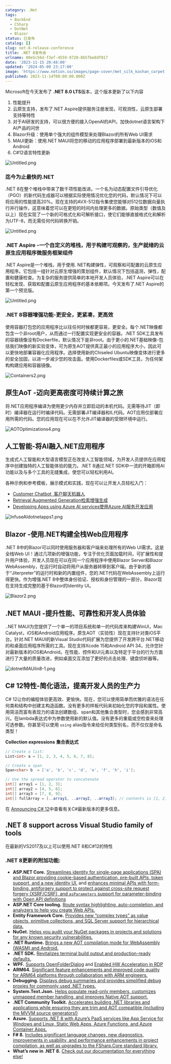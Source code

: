 ```yaml
---
category: .Net
tags:
  - BackEnd
  - CSharp
  - DotNet
  - Blazor
status: 已发布
catalog: []
slug: net-8-release-conference
title: .NET 8发布会
urlname: 80e5c56d-f3ef-4559-9720-865fbe8df017
date: '2023-11-15 20:48:00'
updated: '2024-05-09 23:17:00'
image: 'https://www.notion.so/images/page-cover/met_silk_kashan_carpet.jpg'
published: 2023-11-14T08:00:00.000Z
---
```


Microsoft在今天发布了 **.NET 8.0 LTS**版本，这个版本更新了以下内容

1. 性能提升
2. 云原生支持，发布了.NET Aspire提供服务注册发现，可观测性，云原生部署支持等特性
3. 对于AI研发的支持，可以很方便的接入OpenAI的API，加快dotnet语言架构下AI产品的问世
4. Blazor升级：使用单个强大的组件模型来处理Blazor的所有Web UI需求
5. MAUI更新：使用.NET MAUI将您的移动的应用程序部署到最新版本的iOS和Android
6. C#12语言特性更新

![Untitled.png](https://prod-files-secure.s3.us-west-2.amazonaws.com/5d24fe63-e567-4804-86f9-9fdc62e13082/10cda029-65af-4ea7-b30e-605b2d9e6c57/Untitled.png?X-Amz-Algorithm=AWS4-HMAC-SHA256&X-Amz-Content-Sha256=UNSIGNED-PAYLOAD&X-Amz-Credential=ASIAZI2LB466YCOZ6NSY%2F20250217%2Fus-west-2%2Fs3%2Faws4_request&X-Amz-Date=20250217T213305Z&X-Amz-Expires=3600&X-Amz-Security-Token=IQoJb3JpZ2luX2VjEFUaCXVzLXdlc3QtMiJHMEUCICIM09K3IQg2Rk8gOjpjUfBLKxRbzBEDql%2BW7P4KWBwnAiEA3syChaIdDlCdlSWMd%2BqQwyzqwWltgvgFZ4df7Yu76UEq%2FwMIfhAAGgw2Mzc0MjMxODM4MDUiDNfoEk1gBd8eK836syrcAwPqCPKBxlplxVBYtMFQIP5JTIzoApU4qAwHOLVOS7YY7mJEPTgET7ozSbDbsPpK%2FH%2FOgoijWCcvueuRK1p9rswFn03Af1K5Clz8mt8ojLj41fudb9CwdsdP1pRbGLealO0URYectawu5lwL941u5keMhmCteQEEZkH7dTEit0BlgmzJLi5Q5blNp4Tk%2F%2BIyF13HbnDJg%2F%2BTF4x5PUeN8vtQ4qXMS2MZ4YFHRASbMXHfEre7vp8r%2BSO%2FV61g5nHYx9GyRhd55XRgkINkeZWMlcIfkHb5iP0oNgnNY4M7K2DhFe3GNYKuGmWopGzOrWDSZNTfXB1qgEiwEzvAcBEweTE8NNxS%2BrzQHhib8bEluGEVkfN4zHxs8UHH7%2F6VsS2lPEAq06Vx%2FCUzA5sZftzUFLRDxLqbgH8ttC7QDjrggftW%2BlvNri3aCszdl7BXg1q7Xo8xrHhaovkIDTW9NP61WLVhvHmHyBdoLWen1OJ8fhXN9ihhTRnHSE6a1vvl3rKSxJMnZ%2FvxkkXQCbWCu5sc0uhuiZU8NlbSetTMxyLf600gUuJka2gtWuKizZEW4SUa2unXi5CdsK4nsSLl%2B6Vg1aAEvCAJVksnyp7Y2ZO8FBuRPyg30xTyZc3hjR6FMK7Izr0GOqUBHk5KJy15ouNITkmpttfPzrKnWIVuwNyd2gPaEqrGGWn0j8uz1qnwfSZSSdaDAopS6C2CPp2sg6AlvLIA5Sayfx9fWi6ElTiGTmANdjNkwAN5BItI%2F1E8%2B4A0HybBbeOKf4D1Z9CAIkMub5uMaIaHboyG40jZAES%2B4NtPqEo3gj%2BbKrHn58OXozm%2BguqB8joe4lxn3pxCh%2BcaP1Ngdbtj7%2BEfa4SF&X-Amz-Signature=0c112b5910733fb3f6bb06b939d4026b22910e5cb063e7ae138dde34d4cc6ca9&X-Amz-SignedHeaders=host&x-id=GetObject)


### **迄今为止最快的.NET**


.NET 8在整个堆栈中带来了数千项性能改进。一个名为动态配置文件引导优化（PGO）的新代码生成器可以根据实际使用情况优化您的代码，默认情况下可以将应用的性能提高20%。现在支持的AVX-512指令集使您能够对512位数据向量执行并行操作，这意味着您可以在更短的时间内处理更多的数据。原始类型（数值及以上）现在实现了一个新的可格式化和可解析接口，使它们能够直接格式化和解析为UTF-8，而无需任何代码转换开销。


![Untitled.png](https://prod-files-secure.s3.us-west-2.amazonaws.com/5d24fe63-e567-4804-86f9-9fdc62e13082/edcbf140-d619-4389-a4a6-f97c113ab9f2/Untitled.png?X-Amz-Algorithm=AWS4-HMAC-SHA256&X-Amz-Content-Sha256=UNSIGNED-PAYLOAD&X-Amz-Credential=ASIAZI2LB466YCOZ6NSY%2F20250217%2Fus-west-2%2Fs3%2Faws4_request&X-Amz-Date=20250217T213305Z&X-Amz-Expires=3600&X-Amz-Security-Token=IQoJb3JpZ2luX2VjEFUaCXVzLXdlc3QtMiJHMEUCICIM09K3IQg2Rk8gOjpjUfBLKxRbzBEDql%2BW7P4KWBwnAiEA3syChaIdDlCdlSWMd%2BqQwyzqwWltgvgFZ4df7Yu76UEq%2FwMIfhAAGgw2Mzc0MjMxODM4MDUiDNfoEk1gBd8eK836syrcAwPqCPKBxlplxVBYtMFQIP5JTIzoApU4qAwHOLVOS7YY7mJEPTgET7ozSbDbsPpK%2FH%2FOgoijWCcvueuRK1p9rswFn03Af1K5Clz8mt8ojLj41fudb9CwdsdP1pRbGLealO0URYectawu5lwL941u5keMhmCteQEEZkH7dTEit0BlgmzJLi5Q5blNp4Tk%2F%2BIyF13HbnDJg%2F%2BTF4x5PUeN8vtQ4qXMS2MZ4YFHRASbMXHfEre7vp8r%2BSO%2FV61g5nHYx9GyRhd55XRgkINkeZWMlcIfkHb5iP0oNgnNY4M7K2DhFe3GNYKuGmWopGzOrWDSZNTfXB1qgEiwEzvAcBEweTE8NNxS%2BrzQHhib8bEluGEVkfN4zHxs8UHH7%2F6VsS2lPEAq06Vx%2FCUzA5sZftzUFLRDxLqbgH8ttC7QDjrggftW%2BlvNri3aCszdl7BXg1q7Xo8xrHhaovkIDTW9NP61WLVhvHmHyBdoLWen1OJ8fhXN9ihhTRnHSE6a1vvl3rKSxJMnZ%2FvxkkXQCbWCu5sc0uhuiZU8NlbSetTMxyLf600gUuJka2gtWuKizZEW4SUa2unXi5CdsK4nsSLl%2B6Vg1aAEvCAJVksnyp7Y2ZO8FBuRPyg30xTyZc3hjR6FMK7Izr0GOqUBHk5KJy15ouNITkmpttfPzrKnWIVuwNyd2gPaEqrGGWn0j8uz1qnwfSZSSdaDAopS6C2CPp2sg6AlvLIA5Sayfx9fWi6ElTiGTmANdjNkwAN5BItI%2F1E8%2B4A0HybBbeOKf4D1Z9CAIkMub5uMaIaHboyG40jZAES%2B4NtPqEo3gj%2BbKrHn58OXozm%2BguqB8joe4lxn3pxCh%2BcaP1Ngdbtj7%2BEfa4SF&X-Amz-Signature=a8f6aec7c8180192e6f47be94949ba0bb6612c659416a553b04c551ec16bb307&X-Amz-SignedHeaders=host&x-id=GetObject)


### **.NET Aspire -一个自定义的堆栈，用于构建可观察的，生产就绪的云原生应用程序微服务框架组件**


.NET Aspire是一个堆栈，用于使用. NET构建弹性，可观察和可配置的云原生应用程序。它包括一组针对云原生增强的策划组件，默认情况下包括遥测，弹性，配置和健康检查。为复杂的服务提供简单的本地开发人员体验，.NET Aspire可以在轻松发现、获取和配置云原生应用程序的基本依赖项。今天发布了.NET Aspire的第一个预览版。


![Untitled.png](https://prod-files-secure.s3.us-west-2.amazonaws.com/5d24fe63-e567-4804-86f9-9fdc62e13082/ff6a34d3-ac25-412d-9204-a7263d00528f/Untitled.png?X-Amz-Algorithm=AWS4-HMAC-SHA256&X-Amz-Content-Sha256=UNSIGNED-PAYLOAD&X-Amz-Credential=ASIAZI2LB466YCOZ6NSY%2F20250217%2Fus-west-2%2Fs3%2Faws4_request&X-Amz-Date=20250217T213305Z&X-Amz-Expires=3600&X-Amz-Security-Token=IQoJb3JpZ2luX2VjEFUaCXVzLXdlc3QtMiJHMEUCICIM09K3IQg2Rk8gOjpjUfBLKxRbzBEDql%2BW7P4KWBwnAiEA3syChaIdDlCdlSWMd%2BqQwyzqwWltgvgFZ4df7Yu76UEq%2FwMIfhAAGgw2Mzc0MjMxODM4MDUiDNfoEk1gBd8eK836syrcAwPqCPKBxlplxVBYtMFQIP5JTIzoApU4qAwHOLVOS7YY7mJEPTgET7ozSbDbsPpK%2FH%2FOgoijWCcvueuRK1p9rswFn03Af1K5Clz8mt8ojLj41fudb9CwdsdP1pRbGLealO0URYectawu5lwL941u5keMhmCteQEEZkH7dTEit0BlgmzJLi5Q5blNp4Tk%2F%2BIyF13HbnDJg%2F%2BTF4x5PUeN8vtQ4qXMS2MZ4YFHRASbMXHfEre7vp8r%2BSO%2FV61g5nHYx9GyRhd55XRgkINkeZWMlcIfkHb5iP0oNgnNY4M7K2DhFe3GNYKuGmWopGzOrWDSZNTfXB1qgEiwEzvAcBEweTE8NNxS%2BrzQHhib8bEluGEVkfN4zHxs8UHH7%2F6VsS2lPEAq06Vx%2FCUzA5sZftzUFLRDxLqbgH8ttC7QDjrggftW%2BlvNri3aCszdl7BXg1q7Xo8xrHhaovkIDTW9NP61WLVhvHmHyBdoLWen1OJ8fhXN9ihhTRnHSE6a1vvl3rKSxJMnZ%2FvxkkXQCbWCu5sc0uhuiZU8NlbSetTMxyLf600gUuJka2gtWuKizZEW4SUa2unXi5CdsK4nsSLl%2B6Vg1aAEvCAJVksnyp7Y2ZO8FBuRPyg30xTyZc3hjR6FMK7Izr0GOqUBHk5KJy15ouNITkmpttfPzrKnWIVuwNyd2gPaEqrGGWn0j8uz1qnwfSZSSdaDAopS6C2CPp2sg6AlvLIA5Sayfx9fWi6ElTiGTmANdjNkwAN5BItI%2F1E8%2B4A0HybBbeOKf4D1Z9CAIkMub5uMaIaHboyG40jZAES%2B4NtPqEo3gj%2BbKrHn58OXozm%2BguqB8joe4lxn3pxCh%2BcaP1Ngdbtj7%2BEfa4SF&X-Amz-Signature=09e42d8e2c0b523b7e3ffc9e83b447e9255dea5a06707eb5133877aafe18c9ff&X-Amz-SignedHeaders=host&x-id=GetObject)


### **.NET 8容器增强功能-更安全，更紧凑，更高效**


使用容器打包您的应用程序比以往任何时候都更容易，更安全。每个.NET映像都包含一个非root用户，从而通过一行配置实现更安全的容器。.NET SDK工具发布的容器镜像没有Dockerfile，默认情况下是非root。由于更小的.NET基础映像-包括我们映像的新实验变体，可为原生AOT提供真正最小的应用程序大小，因此可以更快地部署容器化应用程序。选择使用新的Chiseled Ubuntu映像变体进行更多的安全加固，以进一步减少您的攻击面。使用Dockerfiles或SDK工具，为任何架构构建应用和容器镜像。


![Containers2.png](https://devblogs.microsoft.com/dotnet/wp-content/uploads/sites/10/2023/11/Containers2.png)


## 原生AoT -迈向更高密度可持续计算之旅


将.NET应用程序编译为使用更少内存并立即启动的本机代码。无需等待JIT（即时）编译器在运行时编译代码。无需部署JIT编译器和IL代码。AOT应用仅部署应用所需的代码。您的应用现在可以在不允许JIT编译器的受限环境中运行。


![AOTOptimizations4.png](https://devblogs.microsoft.com/dotnet/wp-content/uploads/sites/10/2023/11/AOTOptimizations4.png)


## 人工智能-将AI融入.NET应用程序


生成式人工智能和大型语言模型正在改变人工智能领域，为开发人员提供在应用程序中创建独特的人工智能体验的能力。.NET 8通过.NET SDK中一流的开箱即用AI功能以及与多个工具的无缝集成，使您可以轻松利用AI。


各种示例和参考模板，展示模式和实践，现在可以让开发人员轻松入门：

- [Customer Chatbot](https://github.com/dotnet/eShop)[ ](https://github.com/dotnet/eShop)[ 客户聊天机器人](https://github.com/dotnet/eShop)
- [Retrieval Augmented Generation](https://github.com/Azure-Samples/azure-search-openai-demo-csharp)[检索增强生成](https://github.com/Azure-Samples/azure-search-openai-demo-csharp)
- [Developing Apps using Azure AI services](https://devblogs.microsoft.com/dotnet/demystifying-retrieval-augmented-generation-with-dotnet/)[使用Azure AI服务开发应用](https://devblogs.microsoft.com/dotnet/demystifying-retrieval-augmented-generation-with-dotnet/)

![InfuseAIdotnetapps1.png](https://devblogs.microsoft.com/dotnet/wp-content/uploads/sites/10/2023/11/InfuseAIdotnetapps1.png)


## Blazor -使用.NET构建全栈Web应用程序


.NET 8中的Blazor可以同时使用服务器和客户端来处理所有的Web UI需求。这是全栈Web UI！通过几项新的增强功能，专注于优化页面加载时间，可扩展性和提升用户体验，开发人员现在可以在同一个应用程序中使用Blazor Server和Blazor WebAssembly，在运行时自动将用户从服务器转移到客户端。由于新的基于“Jiterpreter”的运行时和新的内置组件，您的.NET代码在WebAssembly上运行得更快。作为增强.NET 8中整体身份验证、授权和身份管理的一部分，Blazor现在支持生成完整的基于Blazor的Identity UI。


![Blazor2.png](https://devblogs.microsoft.com/dotnet/wp-content/uploads/sites/10/2023/11/Blazor2.png)


## .NET MAUI -提升性能、可靠性和开发人员体验


..NET MAUI为您提供了一个单一的项目系统和单一的代码库来构建WinUI，Mac Catalyst，iOS和Android应用程序。原生AOT（实验性）现在支持针对类iOS平台。针对.NET MAUI的新Visual Studio代码扩展为您提供了开发跨平台.NET移动的和桌面应用程序所需的工具。现在支持Xcode 15和Android API 34，允许您针对最新版本的iOS和Android。在性能、控件和UI元素以及特定于平台的行为方面进行了大量的质量改进，例如桌面交互添加了更好的点击处理、键盘侦听器等。


![dotnetMAUIin8-1.png](https://devblogs.microsoft.com/dotnet/wp-content/uploads/sites/10/2023/11/dotnetMAUIin8-1.png)


## C# 12特性-简化语法，提高开发人员的生产力


C# 12让你的编程体验更高效、更愉快。现在，您可以使用简单而优雅的语法在任何类和结构中创建主构造函数。没有更多的样板代码来初始化您的字段和属性。使用简洁而富有表现力的语法创建数组、span和其他集合类型时，您会感到非常高兴。在lambda表达式中为参数使用新的默认值。没有更多的重载或空检查来处理可选参数。你甚至可以使用 `using` alias指令来给任何类型别名，而不仅仅是命名类型！


**Collection expressions** **集合表达式**


```c#
// Create a list:
List<int> a = [1, 2, 3, 4, 5, 6, 7, 8];

// Create a span
Span<char> b  = ['a', 'b', 'c', 'd', 'e', 'f', 'h', 'i'];

// Use the spread operator to concatenate
int[] array1 = [1, 2, 3];
int[] array2 = [4, 5, 6];
int[] array3 = [7, 8, 9];
int[] fullArray = [..array1, ..array2, ..array3]; // contents is [1, 2, 3, 4, 5, 6, 7, 8, 9]
```


在 [Announcing C# 12](https://devblogs.microsoft.com/dotnet/announcing-csharp-12)中查看有关C#最新版本的更多信息。


## .NET 8 support across Visual Studio family of tools


在最新的VS2017及以上可以使用.NET 8和C#12的特性


### .NET 8更新的附加功能:

- **ASP.NET Core.** [Streamlines identity for single-page applications (SPA) and Blazor providing cookie-based authentication, pre-built APIs, token support, and a new identity UI.](https://devblogs.microsoft.com/dotnet/whats-new-with-identity-in-dotnet-8/) and [enhances minimal APIs with form-binding, antiforgery support to protect against cross-site request forgery (XSRF/CSRF), and ](https://learn.microsoft.com/aspnet/core/release-notes/aspnetcore-8.0#minimal-apis)[`asParameters`](https://learn.microsoft.com/aspnet/core/release-notes/aspnetcore-8.0#minimal-apis)[ support for parameter-binding with Open API definitions](https://learn.microsoft.com/aspnet/core/release-notes/aspnetcore-8.0#minimal-apis)
- **ASP.NET Core tooling.** [Route syntax highlighting, auto-completion, and analyzers to help you create Web APIs.](https://devblogs.microsoft.com/dotnet/aspnet-core-route-tooling-dotnet-8/)
- **Entity Framework Core.** [Provides new “complex types” as value objects, primitive collections, and SQL Server support for hierarchical data.](https://devblogs.microsoft.com/dotnet/announcing-ef8-rc2/)
- **NuGet.** [Helps you audit your NuGet packages in projects and solutions for any known security vulnerabilities.](https://learn.microsoft.com/nuget/concepts/auditing-packages)
- **.NET Runtime.** [Brings a new AOT compilation mode for WebAssembly (WASM) and Android.](https://devblogs.microsoft.com/dotnet/announcing-dotnet-8-rc1/#androidstripilafteraot-mode-on-android)
- **.NET SDK.** [Revitalizes terminal build output and production-ready defaults.](https://learn.microsoft.com/dotnet/core/whats-new/dotnet-8#net-sdk)
- **WPF.** [Supports OpenFolderDialog](https://devblogs.microsoft.com/dotnet/wpf-file-dialog-improvements-in-dotnet-8/) and [Enabled HW Acceleration in RDP](https://devblogs.microsoft.com/dotnet/announcing-dotnet-8-rc1/#wpf-hardware-acceleration-in-rdp)
- **ARM64.** [Significant feature enhancements and improved code quality for ARM64 platforms through collaboration with ARM engineers.](https://devblogs.microsoft.com/dotnet/this-arm64-performance-in-dotnet-8/)
- **Debugging.** [Displays debug summaries and provides simplified debug proxies for commonly used .NET types.](https://devblogs.microsoft.com/dotnet/debugging-enhancements-in-dotnet-8/)
- **System.Text.Json.** [Helps populate read-only members, customizes unmapped member handling, and improves Native AOT support.](https://devblogs.microsoft.com/dotnet/system-text-json-in-dotnet-8/)
- **.NET Community Toolkit.** [Accelerates building .NET libraries and applications while ensuring they are trim and AOT compatible (including the MVVM source generators!)](https://devblogs.microsoft.com/dotnet/announcing-the-dotnet-community-toolkit-821/)
- **Azure.** [Supports .NET 8 with Azure’s PaaS services like App Service for Windows and Linux, Static Web Apps, Azure Functions, and Azure Container Apps.](https://aka.ms/appservice-dotnet8)
- **F# 8.** [Includes significant language changes, new diagnostics, improvements in usability, and performance enhancements in project compilation, as well as upgrades to the FSharp.Core standard library.](https://devblogs.microsoft.com/dotnet/announcing-fsharp-8/)
- **What’s new in .NET 8.** [Check out our documentation for everything else!](https://learn.microsoft.com/dotnet/core/whats-new/dotnet-8)

